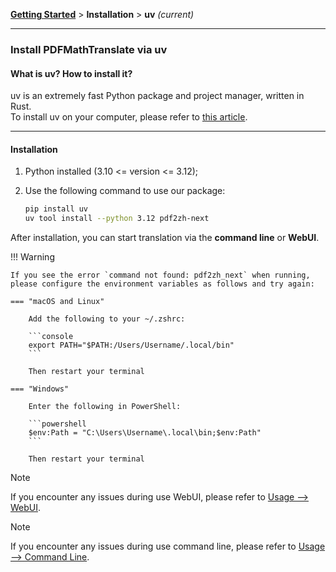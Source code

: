 <!-- CHUNK ID: chunk_23005398  CHUNK TYPE: paragraph START_LINE:1 -->
[**Getting Started**](./getting-started.md) > **Installation** > **uv** _(current)_

<!-- CHUNK ID: h_rule_6ebfa55e  CHUNK TYPE: h_rule START_LINE:3 -->
---

<!-- CHUNK ID: chunk_D43EE31C  CHUNK TYPE: header START_LINE:5 -->
### Install PDFMathTranslate via uv

<!-- CHUNK ID: chunk_1BF9C99B  CHUNK TYPE: header START_LINE:7 -->
#### What is uv? How to install it?

<!-- CHUNK ID: chunk_8963BEA0  CHUNK TYPE: paragraph START_LINE:9 -->
uv is an extremely fast Python package and project manager, written in Rust.
<br>
To install uv on your computer, please refer to [this article](https://docs.astral.sh/uv/getting-started/installation/).

<!-- CHUNK ID: h_rule_1520836c  CHUNK TYPE: h_rule START_LINE:13 -->
---

<!-- CHUNK ID: chunk_6EBC627B  CHUNK TYPE: header START_LINE:15 -->
#### Installation

<!-- CHUNK ID: chunk_05BD0E93  CHUNK TYPE: list START_LINE:17 -->
1. Python installed (3.10 <= version <= 3.12);

2. Use the following command to use our package:

    ```bash
    pip install uv
    uv tool install --python 3.12 pdf2zh-next
    ```

<!-- CHUNK ID: chunk_74F9EC5E  CHUNK TYPE: paragraph START_LINE:26 -->
After installation, you can start translation via the **command line** or **WebUI**.

<!-- CHUNK ID: chunk_747DC3A8  CHUNK TYPE: callout_mkdocs START_LINE:28 -->
!!! Warning

    If you see the error `command not found: pdf2zh_next` when running, please configure the environment variables as follows and try again:

    === "macOS and Linux"

        Add the following to your ~/.zshrc:

        ```console
        export PATH="$PATH:/Users/Username/.local/bin"
        ```

        Then restart your terminal

    === "Windows"

        Enter the following in PowerShell:

        ```powershell
        $env:Path = "C:\Users\Username\.local\bin;$env:Path"
        ```

        Then restart your terminal

<!-- CHUNK ID: chunk_C86DFF6A  CHUNK TYPE: blockquote START_LINE:52 -->
> [!NOTE]
> If you encounter any issues during use WebUI, please refer to [Usage --> WebUI](./USAGE_webui.md).

> [!NOTE]
> If you encounter any issues during use command line, please refer to [Usage --> Command Line](./USAGE_commandline.md).
